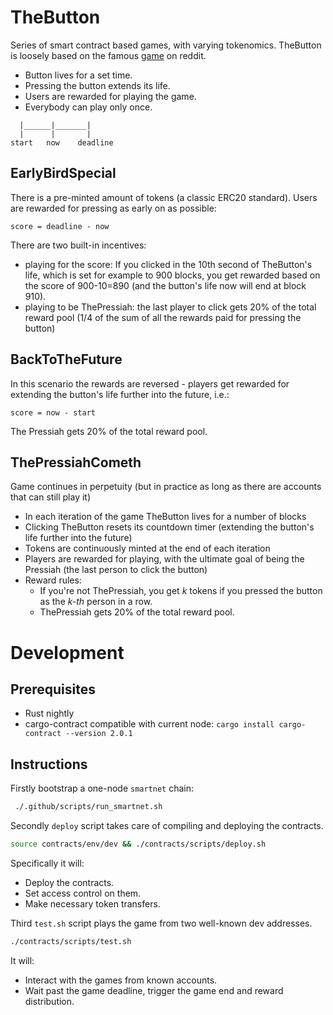 # TheButton

Series of smart contract based games, with varying tokenomics.
TheButton is loosely based on the famous [game](https://en.wikipedia.org/wiki/The_Button_(Reddit)) on reddit.

- Button lives for a set time.
- Pressing the button extends its life.
- Users are rewarded for playing the game.
- Everybody can play only once.

```
  |______|_______|
  |      |       |
start   now    deadline
```

## EarlyBirdSpecial

There is a pre-minted amount of tokens (a classic ERC20 standard).
Users are rewarded for pressing as early on as possible:

```
score = deadline - now
```

There are two built-in incentives:
* playing for the score: If you clicked in the 10th second of TheButton's life, which is set for example to 900 blocks, you get rewarded based on the score of 900-10=890 (and the button's life now will end at block 910).
* playing to be ThePressiah: the last player to click gets 20% of the total reward pool (1/4 of the sum of all the rewards paid for pressing the button)

## BackToTheFuture

In this scenario the rewards are reversed - players get rewarded for extending the button's life further into the future, i.e.:

```
score = now - start
```

The Pressiah gets 20% of the total reward pool.

## ThePressiahCometh

Game continues in perpetuity (but in practice as long as there are accounts that can still play it)

- In each iteration of the game TheButton lives for a number of blocks
- Clicking TheButton resets its countdown timer (extending the button's life further into the future)
- Tokens are continuously minted at the end of each iteration
- Players are rewarded for playing, with the ultimate goal of being the Pressiah (the last person to click the button)
- Reward rules:
  - If you're not ThePressiah, you get _k_ tokens if you pressed the button as the _k-th_ person in a row.
  - ThePressiah gets 20% of the total reward pool.

# Development

## Prerequisites

- Rust nightly
- cargo-contract compatible with current node: `cargo install cargo-contract --version 2.0.1`

## Instructions

Firstly bootstrap a one-node  `smartnet` chain:

```bash
 ./.github/scripts/run_smartnet.sh
```

Secondly `deploy` script takes care of compiling and deploying the contracts.

```bash
source contracts/env/dev && ./contracts/scripts/deploy.sh
```

Specifically it will:

- Deploy the contracts.
- Set access control on them.
- Make necessary token transfers.

Third `test.sh` script plays the game from two well-known dev addresses.

```bash
./contracts/scripts/test.sh
```

It will:

- Interact with the games from known accounts.
- Wait past the game deadline, trigger the game end and reward distribution.
